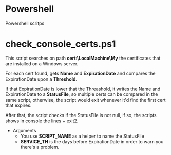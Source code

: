 # Powershell
Powershell scritps

# check_console_certs.ps1
This script searches on path **cert:\LocalMachine\My** the certificates that are installed on a Windows server.

For each cert found, gets **Name** and **ExpirationDate** and compares the ExpirationDate upon a **Threshold**.

If that ExpirationDate is lower that the Threashold, it writes the Name and ExpirationDate to a **StatusFile**, so multiple certs can be compared in the same script, otherwise, the script would exit whenever it'd find the first cert that expires.

After that, the script checks if the StatusFile is not null, if so, the scripts shows in console the lines + exit2.

- Arguments
   * You use **SCRIPT_NAME** as a helper to name the StatusFile
   * **SERVICE_TH** is the days before ExpirationDate in order to warn you there's a problem.


